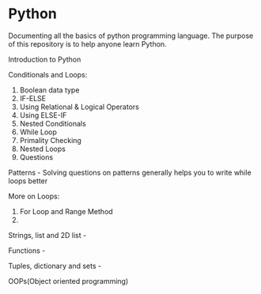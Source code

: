 # Python
Documenting all the basics of python programming language. The purpose of this repository is to help anyone learn Python.

Introduction to Python 

Conditionals and Loops:
1. Boolean data type
2. IF-ELSE
3. Using Relational & Logical Operators
4. Using ELSE-IF
5. Nested Conditionals
6. While Loop
7. Primality Checking
8. Nested Loops
9. Questions

Patterns - Solving questions on patterns generally helps you to write while loops better

More on Loops:
1. For Loop and Range Method
2.

Strings, list and 2D list -

Functions -

Tuples, dictionary and sets -

OOPs(Object oriented programming) 
